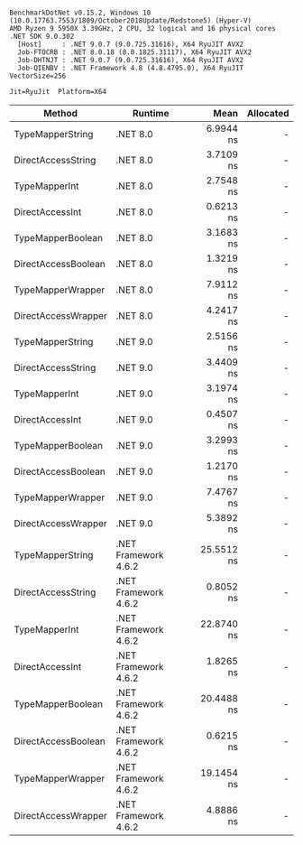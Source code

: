 ```

BenchmarkDotNet v0.15.2, Windows 10 (10.0.17763.7553/1809/October2018Update/Redstone5) (Hyper-V)
AMD Ryzen 9 5950X 3.39GHz, 2 CPU, 32 logical and 16 physical cores
.NET SDK 9.0.302
  [Host]     : .NET 9.0.7 (9.0.725.31616), X64 RyuJIT AVX2
  Job-FTOCRB : .NET 8.0.18 (8.0.1825.31117), X64 RyuJIT AVX2
  Job-DHTNJT : .NET 9.0.7 (9.0.725.31616), X64 RyuJIT AVX2
  Job-QIENBV : .NET Framework 4.8 (4.8.4795.0), X64 RyuJIT VectorSize=256

Jit=RyuJit  Platform=X64  

```
| Method              | Runtime              | Mean       | Allocated |
|-------------------- |--------------------- |-----------:|----------:|
| TypeMapperString    | .NET 8.0             |  6.9944 ns |         - |
| DirectAccessString  | .NET 8.0             |  3.7109 ns |         - |
| TypeMapperInt       | .NET 8.0             |  2.7548 ns |         - |
| DirectAccessInt     | .NET 8.0             |  0.6213 ns |         - |
| TypeMapperBoolean   | .NET 8.0             |  3.1683 ns |         - |
| DirectAccessBoolean | .NET 8.0             |  1.3219 ns |         - |
| TypeMapperWrapper   | .NET 8.0             |  7.9112 ns |         - |
| DirectAccessWrapper | .NET 8.0             |  4.2417 ns |         - |
| TypeMapperString    | .NET 9.0             |  2.5156 ns |         - |
| DirectAccessString  | .NET 9.0             |  3.4409 ns |         - |
| TypeMapperInt       | .NET 9.0             |  3.1974 ns |         - |
| DirectAccessInt     | .NET 9.0             |  0.4507 ns |         - |
| TypeMapperBoolean   | .NET 9.0             |  3.2993 ns |         - |
| DirectAccessBoolean | .NET 9.0             |  1.2170 ns |         - |
| TypeMapperWrapper   | .NET 9.0             |  7.4767 ns |         - |
| DirectAccessWrapper | .NET 9.0             |  5.3892 ns |         - |
| TypeMapperString    | .NET Framework 4.6.2 | 25.5512 ns |         - |
| DirectAccessString  | .NET Framework 4.6.2 |  0.8052 ns |         - |
| TypeMapperInt       | .NET Framework 4.6.2 | 22.8740 ns |         - |
| DirectAccessInt     | .NET Framework 4.6.2 |  1.8265 ns |         - |
| TypeMapperBoolean   | .NET Framework 4.6.2 | 20.4488 ns |         - |
| DirectAccessBoolean | .NET Framework 4.6.2 |  0.6215 ns |         - |
| TypeMapperWrapper   | .NET Framework 4.6.2 | 19.1454 ns |         - |
| DirectAccessWrapper | .NET Framework 4.6.2 |  4.8886 ns |         - |

